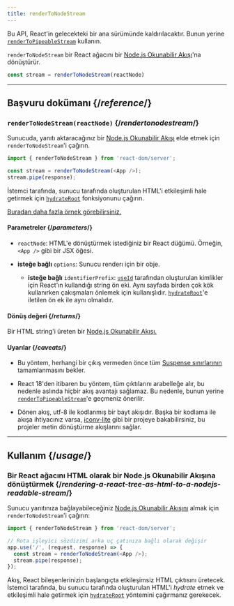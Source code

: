 ```yaml
---
title: renderToNodeStream
---
```


<Deprecated>

Bu API, React'in gelecekteki bir ana sürümünde kaldırılacaktır. Bunun yerine  [`renderToPipeableStream`](/reference/react-dom/server/renderToPipeableStream) kullanın.

</Deprecated>

<Intro>

`renderToNodeStream` bir React ağacını bir [Node.js Okunabilir Akışı](https://nodejs.org/api/stream.html#readable-streams)'na dönüştürür.

```js
const stream = renderToNodeStream(reactNode)
```

</Intro>

<InlineToc />

---

## Başvuru dokümanı {/*reference*/}

### `renderToNodeStream(reactNode)` {/*rendertonodestream*/}

Sunucuda, yanıtı aktaracağınız bir [Node.js Okunabilir Akışı](https://nodejs.org/api/stream.html#readable-streams) elde etmek için `renderToNodeStream`'i çağırın.

```js
import { renderToNodeStream } from 'react-dom/server';

const stream = renderToNodeStream(<App />);
stream.pipe(response);
```

İstemci tarafında, sunucu tarafında oluşturulan HTML'i etkileşimli hale getirmek için [`hydrateRoot`](/reference/react-dom/client/hydrateRoot) fonksiyonunu çağırın.

[Buradan daha fazla örnek görebilirsiniz.](#usage)

#### Parametreler {/*parameters*/}

* `reactNode`: HTML'e dönüştürmek istediğiniz bir React düğümü. Örneğin, `<App />` gibi bir JSX öğesi.

* **isteğe bağlı** `options`: Sunucu renderı için bir obje.
  * **isteğe bağlı** `identifierPrefix`: [`useId`](/reference/react/useId) tarafından oluşturulan kimlikler için React'ın kullandığı string ön eki. Aynı sayfada birden çok kök kullanırken çakışmaları önlemek için kullanışlıdır. [`hydrateRoot`](/reference/react-dom/client/hydrateRoot#parameters)'e iletilen ön ek ile aynı olmalıdır.

#### Dönüş değeri {/*returns*/}

Bir HTML string'i üreten bir [Node.js Okunabilir Akışı.](https://nodejs.org/api/stream.html#readable-streams)

#### Uyarılar {/*caveats*/}

* Bu yöntem, herhangi bir çıkış vermeden önce tüm [Suspense sınırlarının](/reference/react/Suspense) tamamlanmasını bekler.

* React 18'den itibaren bu yöntem, tüm çıktılarını arabelleğe alır, bu nedenle aslında hiçbir akış avantajı sağlamaz. Bu nedenle, bunun yerine [`renderToPipeableStream`](/reference/react-dom/server/renderToPipeableStream)'e geçmeniz önerilir.

* Dönen akış, utf-8 ile kodlanmış bir bayt akışıdır. Başka bir kodlama ile akışa ihtiyacınız varsa, [iconv-lite](https://www.npmjs.com/package/iconv-lite) gibi bir projeye bakabilirsiniz, bu projeler metin dönüştürme akışlarını sağlar.

---

## Kullanım {/*usage*/}

### Bir React ağacını HTML olarak bir Node.js Okunabilir Akışına dönüştürmek {/*rendering-a-react-tree-as-html-to-a-nodejs-readable-stream*/}

Sunucu yanıtınıza bağlayabileceğiniz [Node.js Okunabilir Akışını](https://nodejs.org/api/stream.html#readable-streams) almak için `renderToNodeStream`'i çağırın:

```js {5-6}
import { renderToNodeStream } from 'react-dom/server';

// Rota işleyici sözdizimi arka uç çatınıza bağlı olarak değişir
app.use('/', (request, response) => {
  const stream = renderToNodeStream(<App />);
  stream.pipe(response);
});
```

Akış, React bileşenlerinizin başlangıçta etkileşimsiz HTML çıktısını üretecek. İstemci tarafında, bu sunucu tarafında oluşturulan HTML'i *hydrate* etmek ve etkileşimli hale getirmek için [`hydrateRoot`](/reference/react-dom/client/hydrateRoot) yöntemini çağırmanız gerekecek.
